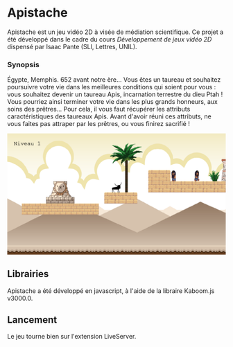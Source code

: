 # Apistache

Apistache est un jeu vidéo 2D à visée de médiation scientifique. Ce projet a été développé dans le cadre du cours _Développement de jeux vidéo 2D_ dispensé par Isaac Pante (SLI, Lettres, UNIL).

### Synopsis

Égypte, Memphis. 652 avant notre ère... Vous êtes un taureau et souhaitez poursuivre votre vie dans les meilleures conditions qui soient pour vous : vous souhaitez devenir un taureau Apis, incarnation terrestre du dieu Ptah ! Vous pourriez ainsi terminer votre vie dans les plus grands honneurs, aux soins des prêtres... Pour cela, il vous faut récupérer les attributs caractéristiques des taureaux Apis. Avant d'avoir réuni ces attributs, ne vous faites pas attraper par les prêtres, ou vous finirez sacrifié !

![Capture d'écran du premier niveau](apistache_screenshot.png)

## Librairies

Apistache a été développé en javascript, à l'aide de la libraire Kaboom.js v3000.0.

## Lancement

Le jeu tourne bien sur l'extension LiveServer.